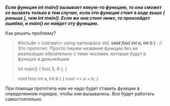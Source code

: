***Если функция int main() вызывает какую-то функцию, то она сможет ее вызвать только в том случае, если эта функция стоит в коде выше ( раньше ), чем int main(). Если же она стоит ниже, то произойдет ошибка, и main() не найдет эту функцию.*** 

Как решить проблему?

>#include < iostream> 
>using namespace std;
>***void foo( int a, int b )*** ;  // Это прототип. Просто пишем название функции без ее   
>                                          реализации обязательно с теми числами, которые будут в функции в дальнейшем
>
>int main() {
>	foo( 5, 6 );
>}
>
>void foo( int a, int b ) { cout << a + b; }

При помощи прототипа нам не надо будет ставить функции в определенном порядке, чтобы они вызывались. Все будет работать самостоятельно.
